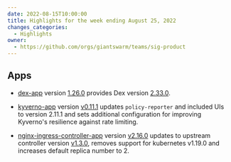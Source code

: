 ```yaml
---
date: 2022-08-15T10:00:00
title: Highlights for the week ending August 25, 2022
changes_categories:
  - Highlights
owner:
  - https://github.com/orgs/giantswarm/teams/sig-product
---
```


## Apps

- [dex-app](https://github.com/giantswarm/dex-app) version [1.26.0](https://github.com/giantswarm/dex-app/releases/tag/v1.26.0) provides Dex version [2.33.0](https://github.com/dexidp/dex/releases/tag/v2.33.0).

- [kyverno-app](https://github.com/giantswarm/kyverno-app) version [v0.11.1](https://github.com/giantswarm/kyverno-app/blob/master/CHANGELOG.md#0111---2022-08-23) updates `policy-reporter` and included UIs to version 2.11.1 and sets additional configuration for improving Kyverno's resilience against rate limiting.

- [nginx-ingress-controller-app](https://github.com/giantswarm/nginx-ingress-controller-app) version [v2.16.0](https://github.com/giantswarm/nginx-ingress-controller-app/blob/master/CHANGELOG.md#2160---2022-08-24) updates to upstream controller version [v1.3.0](https://github.com/kubernetes/ingress-nginx/blob/main/Changelog.md#130), removes support for kubernetes v1.19.0 and increases default replica number to 2.

